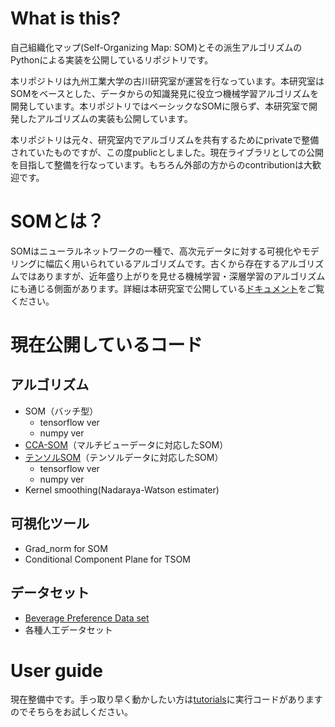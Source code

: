 # What is this?
自己組織化マップ(Self-Organizing Map: SOM)とその派生アルゴリズムのPythonによる実装を公開しているリポジトリです。  

本リポジトリは九州工業大学の古川研究室が運営を行なっています。本研究室はSOMをベースとした、データからの知識発見に役立つ機械学習アルゴリズムを開発しています。本リポジトリではベーシックなSOMに限らず、本研究室で開発したアルゴリズムの実装も公開しています。

本リポジトリは元々、研究室内でアルゴリズムを共有するためにprivateで整備されていたものですが、この度publicとしました。現在ライブラリとしての公開を目指して整備を行なっています。もちろん外部の方からのcontributionは大歓迎です。

# SOMとは？
SOMはニューラルネットワークの一種で、高次元データに対する可視化やモデリングに幅広く用いられているアルゴリズムです。古くから存在するアルゴリズムではありますが、近年盛り上がりを見せる機械学習・深層学習のアルゴリズムにも通じる側面があります。詳細は本研究室で公開している[ドキュメント](http://www.brain.kyutech.ac.jp/~furukawa/data/SOMtext.pdf)をご覧ください。


# 現在公開しているコード

## アルゴリズム
- SOM（バッチ型）
   - tensorflow ver
   - numpy ver
- [CCA-SOM](https://www.jstage.jst.go.jp/article/jsoft/30/2/30_525/_article/-char/ja)（マルチビューデータに対応したSOM）
- [テンソルSOM](https://www.sciencedirect.com/science/article/pii/S0893608016000149)（テンソルデータに対応したSOM）
   - tensorflow ver
   - numpy ver
- Kernel smoothing(Nadaraya-Watson estimater)

## 可視化ツール
- Grad_norm for SOM
- Conditional Component Plane for TSOM

## データセット
- [Beverage Preference Data set](http://www.brain.kyutech.ac.jp/~furukawa/beverage-e/)
- 各種人工データセット

# User guide
現在整備中です。手っ取り早く動かしたい方は[tutorials](https://github.com/furukawa-laboratory/somf/tree/master/tutorials)に実行コードがありますのでそちらをお試しください。
